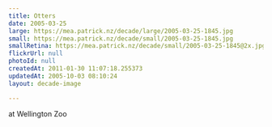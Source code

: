 ```yaml
---
title: Otters
date: 2005-03-25
large: https://mea.patrick.nz/decade/large/2005-03-25-1845.jpg
small: https://mea.patrick.nz/decade/small/2005-03-25-1845.jpg
smallRetina: https://mea.patrick.nz/decade/small/2005-03-25-1845@2x.jpg
flickrUrl: null
photoId: null
createdAt: 2011-01-30 11:07:18.255373
updatedAt: 2005-10-03 08:10:24
layout: decade-image

---
```

at Wellington Zoo
